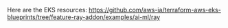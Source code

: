 Here are the EKS resources:  https://github.com/aws-ia/terraform-aws-eks-blueprints/tree/feature-ray-addon/examples/ai-ml/ray
